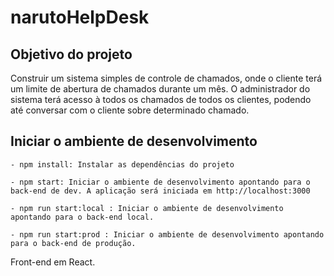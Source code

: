 # narutoHelpDesk

## Objetivo do projeto

Construir um sistema simples de controle de chamados, onde o cliente terá um limite de abertura de chamados durante um mês. O administrador do sistema terá acesso à todos os chamados de todos os clientes, podendo até conversar com o cliente sobre determinado chamado.

## Iniciar o ambiente de desenvolvimento

```
- npm install: Instalar as dependências do projeto

- npm start: Iniciar o ambiente de desenvolvimento apontando para o back-end de dev. A aplicação será iniciada em http://localhost:3000

- npm run start:local : Iniciar o ambiente de desenvolvimento apontando para o back-end local.

- npm run start:prod : Iniciar o ambiente de desenvolvimento apontando para o back-end de produção.
```

Front-end em React.
